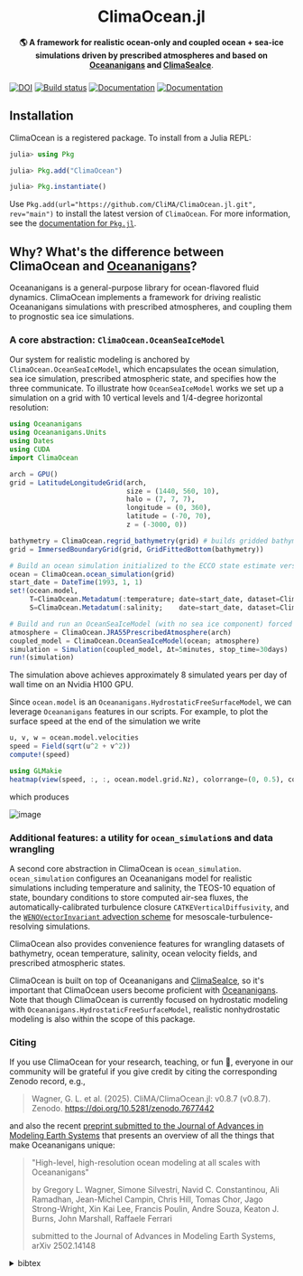 <!-- Title -->
<h1 align="center">
  ClimaOcean.jl
</h1>

<!-- description -->
<p align="center">
  <strong>🌎 A framework for realistic ocean-only and coupled ocean + sea-ice simulations driven by prescribed atmospheres and based on <a href=https://github.com/CliMA/Oceananigans.jl>Oceananigans</a> and <a href=https://github.com/CliMA/ClimaSeaIce.jl>ClimaSeaIce</a></strong>.
</p>

###

[![DOI](https://zenodo.org/badge/DOI/10.5281/zenodo.7677442.svg?style=flat-square)](https://doi.org/10.5281/zenodo.7677442)
[![Build status](https://badge.buildkite.com/3113cca353b83df3b5855d3f0d69827124614aef7017c835d2.svg?style=flat-square)](https://buildkite.com/clima/climaocean-ci)
[![Documentation](https://img.shields.io/badge/documentation-stable%20release-blue?style=flat-square)](https://clima.github.io/ClimaOceanDocumentation/stable)
[![Documentation](https://img.shields.io/badge/documentation-in%20development-orange?style=flat-square)](https://clima.github.io/ClimaOceanDocumentation/dev)

## Installation

ClimaOcean is a registered package. To install from a Julia REPL:

```julia
julia> using Pkg

julia> Pkg.add("ClimaOcean")

julia> Pkg.instantiate()
```

Use `Pkg.add(url="https://github.com/CliMA/ClimaOcean.jl.git", rev="main")` to install the latest version of `ClimaOcean`.
For more information, see the [documentation for `Pkg.jl`](https://pkgdocs.julialang.org).

## Why? What's the difference between ClimaOcean and [Oceananigans](https://github.com/CliMA/Oceananigans.jl)?

Oceananigans is a general-purpose library for ocean-flavored fluid dynamics.
ClimaOcean implements a framework for driving realistic Oceananigans simulations with prescribed atmospheres, and coupling them to prognostic sea ice simulations.

### A core abstraction: `ClimaOcean.OceanSeaIceModel`

Our system for realistic modeling is anchored by `ClimaOcean.OceanSeaIceModel`, which encapsulates the ocean simulation, sea ice simulation, prescribed atmospheric state, and specifies how the three communicate.
To illustrate how `OceanSeaIceModel` works we set up a simulation on a grid with 10 vertical levels and 1/4-degree horizontal resolution:

```julia
using Oceananigans
using Oceananigans.Units
using Dates
using CUDA
import ClimaOcean

arch = GPU()
grid = LatitudeLongitudeGrid(arch,
                             size = (1440, 560, 10),
                             halo = (7, 7, 7),
                             longitude = (0, 360),
                             latitude = (-70, 70),
                             z = (-3000, 0))

bathymetry = ClimaOcean.regrid_bathymetry(grid) # builds gridded bathymetry based on ETOPO1
grid = ImmersedBoundaryGrid(grid, GridFittedBottom(bathymetry))

# Build an ocean simulation initialized to the ECCO state estimate version 2 on Jan 1, 1993
ocean = ClimaOcean.ocean_simulation(grid)
start_date = DateTime(1993, 1, 1)
set!(ocean.model,
     T=ClimaOcean.Metadatum(:temperature; date=start_date, dataset=ClimaOcean.ECCO2Daily()),
     S=ClimaOcean.Metadatum(:salinity;    date=start_date, dataset=ClimaOcean.ECCO2Daily()))

# Build and run an OceanSeaIceModel (with no sea ice component) forced by JRA55 reanalysis
atmosphere = ClimaOcean.JRA55PrescribedAtmosphere(arch)
coupled_model = ClimaOcean.OceanSeaIceModel(ocean; atmosphere)
simulation = Simulation(coupled_model, Δt=5minutes, stop_time=30days)
run!(simulation)
```

The simulation above achieves approximately 8 simulated years per day of wall time on an Nvidia H100 GPU.

Since `ocean.model` is an `Oceananigans.HydrostaticFreeSurfaceModel`, we can leverage `Oceananigans` features in our scripts.
For example, to plot the surface speed at the end of the simulation we write

```julia
u, v, w = ocean.model.velocities
speed = Field(sqrt(u^2 + v^2))
compute!(speed)

using GLMakie
heatmap(view(speed, :, :, ocean.model.grid.Nz), colorrange=(0, 0.5), colormap=:magma, nan_color=:lightgray)
```

which produces

![image](https://github.com/user-attachments/assets/4c484b93-38fe-4840-bf7d-63a3a59d29e1)

### Additional features: a utility for `ocean_simulation`s and data wrangling

A second core abstraction in ClimaOcean is `ocean_simulation`. `ocean_simulation` configures an Oceananigans model for realistic simulations including temperature and salinity, the TEOS-10 equation of state, boundary conditions to store computed air-sea fluxes, the automatically-calibrated turbulence closure `CATKEVerticalDiffusivity`, and the [`WENOVectorInvariant` advection scheme](http://doi.org/10.1029/2023MS004130) for mesoscale-turbulence-resolving simulations.

ClimaOcean also provides convenience features for wrangling datasets of bathymetry, ocean temperature, salinity, ocean velocity fields, and prescribed atmospheric states.

ClimaOcean is built on top of Oceananigans and [ClimaSeaIce](https://github.com/CliMA/ClimaSeaIce.jl), so it's important that ClimaOcean users become proficient with [Oceananigans](https://github.com/CliMA/Oceananigans.jl).
Note that though ClimaOcean is currently focused on hydrostatic modeling with `Oceananigans.HydrostaticFreeSurfaceModel`, realistic nonhydrostatic modeling is also within the scope of this package.


### Citing

If you use ClimaOcean for your research, teaching, or fun 🤩, everyone in our community will be grateful
if you give credit by citing the corresponding Zenodo record, e.g.,

> Wagner, G. L. et al. (2025). CliMA/ClimaOcean.jl: v0.8.7 (v0.8.7). Zenodo. https://doi.org/10.5281/zenodo.7677442

and also the recent [preprint submitted to the Journal of Advances in Modeling Earth Systems](https://arxiv.org/abs/2502.14148) that presents an overview of all the things that make Oceananigans unique:

> "High-level, high-resolution ocean modeling at all scales with Oceananigans"
>
> by Gregory L. Wagner, Simone Silvestri, Navid C. Constantinou, Ali Ramadhan, Jean-Michel Campin,
> Chris Hill, Tomas Chor, Jago Strong-Wright, Xin Kai Lee, Francis Poulin, Andre Souza, Keaton J. Burns,
> John Marshall, Raffaele Ferrari
>
> submitted to the Journal of Advances in Modeling Earth Systems, arXiv 2502.14148

<details><summary>bibtex</summary>
  <pre><code>@article{Oceananigans-overview-paper-2025,
  title = {{High-level, high-resolution ocean modeling at all scales with Oceananigans}},
  author = {G. L. Wagner and S. Silvestri and N. C. Constantinou and A. Ramadhan and J.-M. Campin and C. Hill and T. Chor and J. Strong-Wright and X. K. Lee and F. Poulin and A. Souza and K. J. Burns and J. Marshall and R. Ferrari},
  journal = {arXiv preprint},
  year = {2025},
  archivePrefix = {arXiv},
  eprint = {2502.14148},
  doi = {10.48550/arXiv.2502.14148},
  notes = {submitted to the Journal of Advances in Modeling Earth Systems},
}</code></pre>
</details>
